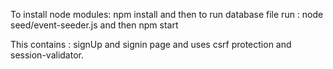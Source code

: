 
To install node modules: npm install
and then to run database file run : node seed/event-seeder.js
and then npm start

This contains : signUp and signin page and uses csrf protection and session-validator.
